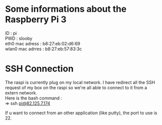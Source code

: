 # Some informations about the Raspberry Pi 3

ID : pi   
PWD : slooby  
eth0 mac adress : b8:27:eb:02:d6:69   
wlan0 mac adrres : b8:27:eb:57:83:3c    

# SSH Connection

The raspi is currently plug on my local network. I have redirect all the SSH request of my box on the raspi so we're all able to connect to it from a extern network.   
Here is the bash command :    
  => ssh pi@82.125.7.174
  
If u want to connect from an other application (like putty), the port to use is 22.
